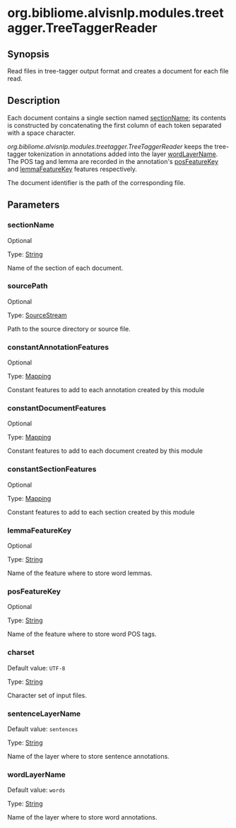 # org.bibliome.alvisnlp.modules.treetagger.TreeTaggerReader

## Synopsis

Read files in tree-tagger output format and creates a document for each file read.

## Description

Each document contains a single section named [sectionName](#sectionName); its contents is constructed by concatenating the first column of each token separated with a space character.

*org.bibliome.alvisnlp.modules.treetagger.TreeTaggerReader* keeps the tree-tagger tokenization in annotations added into the layer [wordLayerName](#wordLayerName).
      The POS tag and lemma are recorded in the annotation's [posFeatureKey](#posFeatureKey) and [lemmaFeatureKey](#lemmaFeatureKey) features respectively.

The document identifier is the path of the corresponding file.

## Parameters

<a name="sectionName">

### sectionName

Optional

Type: [String](../converter/java.lang.String)

Name of the section of each document.

<a name="sourcePath">

### sourcePath

Optional

Type: [SourceStream](../converter/org.bibliome.util.streams.SourceStream)

Path to the source directory or source file.

<a name="constantAnnotationFeatures">

### constantAnnotationFeatures

Optional

Type: [Mapping](../converter/alvisnlp.module.types.Mapping)

Constant features to add to each annotation created by this module

<a name="constantDocumentFeatures">

### constantDocumentFeatures

Optional

Type: [Mapping](../converter/alvisnlp.module.types.Mapping)

Constant features to add to each document created by this module

<a name="constantSectionFeatures">

### constantSectionFeatures

Optional

Type: [Mapping](../converter/alvisnlp.module.types.Mapping)

Constant features to add to each section created by this module

<a name="lemmaFeatureKey">

### lemmaFeatureKey

Optional

Type: [String](../converter/java.lang.String)

Name of the feature where to store word lemmas.

<a name="posFeatureKey">

### posFeatureKey

Optional

Type: [String](../converter/java.lang.String)

Name of the feature where to store word POS tags.

<a name="charset">

### charset

Default value: `UTF-8`

Type: [String](../converter/java.lang.String)

Character set of input files.

<a name="sentenceLayerName">

### sentenceLayerName

Default value: `sentences`

Type: [String](../converter/java.lang.String)

Name of the layer where to store sentence annotations.

<a name="wordLayerName">

### wordLayerName

Default value: `words`

Type: [String](../converter/java.lang.String)

Name of the layer where to store word annotations.

